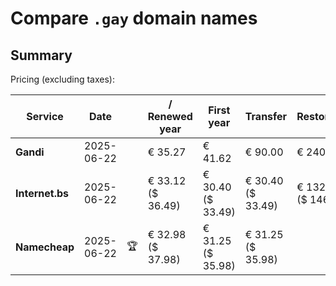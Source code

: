 # Compare `.gay` domain names

## Summary

Pricing (excluding taxes):

| Service | Date |  | / Renewed year | First year | Transfer | Restoration |
|--|--|--|--|--|--|--|
| **Gandi** | 2025-06-22 |  | € 35.27 | € 41.62 | € 90.00 | € 240.91 |
| **Internet.bs** | 2025-06-22 |  | € 33.12<br>($ 36.49) | € 30.40<br>($ 33.49) | € 30.40<br>($ 33.49) | € 132.97<br>($ 146.49) |
| **Namecheap** | 2025-06-22 | 🏆 | € 32.98<br>($ 37.98) | € 31.25<br>($ 35.98) | € 31.25<br>($ 35.98) |  |
